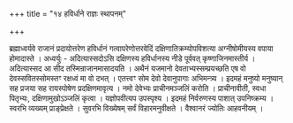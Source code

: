 +++
title = "१४ हविर्धाने राज्ञः स्थापनम्"

+++

ब्रह्माध्वर्यवे राजानं प्रदायोत्तरेण हविर्धानं गत्वापरेणोत्तरवेदिं दक्षिणातिक्रम्योपविशत्या अग्नीषोमीयस्य वपाया होमादास्ते । अध्वर्युः - अदित्यास्सदोऽसि दक्षिणस्य हविर्धानस्य नीडे पूर्ववत् कृष्णाजिनमास्तीर्य । अदित्यास्सद आ सीद तस्मिन्राजानमासादयति । अथैनं यजमानो देवताभ्यस्सम्प्रयच्छति एष वो देवस्सवितस्सोमस्तꣳ रक्षध्वं मा वो दभत् । एतत्त्वꣳ सोम देवो देवानुपागाः अभिमन्त्र्य । इदमहं मनुष्यो मनुष्यान् सह प्रजया सह रायस्पोषेण प्रदक्षिणमावृत्य । नमो देवेभ्यः प्राचीनमञ्जलिं करोति । प्राचीनावीती, स्वधा पितृभ्यः, दक्षिणामुखोऽञ्जलिं कृत्वा । यज्ञोपवीत्यप उपस्पृश्य । इदमहं निर्वरुणस्य पाशात् उपनिष्क्रम्य । स्वरभि व्यख्यम् प्राङ्प्रेक्षते । सुवरभि विख्येषम् सर्वं विहारमनुवीक्षते । वैश्वानरं ज्योतिः आहवनीयम् ।
